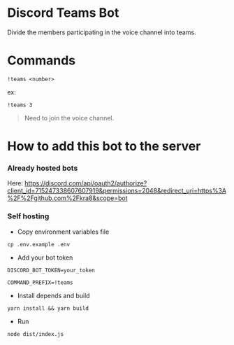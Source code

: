 # Discord Teams Bot
Divide the members participating in the voice channel into teams.

# Commands
```
!teams <number>
```

ex:
```
!teams 3
```
> Need to join the voice channel.

# How to add this bot to the server

### Already hosted bots
Here: https://discord.com/api/oauth2/authorize?client_id=715247338607607919&permissions=2048&redirect_uri=https%3A%2F%2Fgithub.com%2Fkra8&scope=bot

### Self hosting
- Copy environment variables file
```
cp .env.example .env
```

- Add your bot token
```
DISCORD_BOT_TOKEN=your_token

COMMAND_PREFIX=!teams
```

- Install depends and build
```
yarn install && yarn build
```

- Run
```
node dist/index.js
```